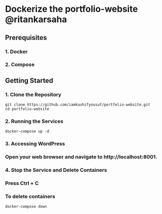# __Dockerize the portfolio-website @ritankarsaha__

## __Prerequisites__
### 1. Docker
### 2. Compose


## __Getting Started__
### 1. Clone the Repository
```
git clone https://github.com/iamkashifyousuf/portfolio-website.git
cd portfolio-website
```

### 2. Running the Services
```
docker-compose up -d
```


### 3. Accessing WordPress
### Open your web browser and navigate to http://localhost:8001.

### 4. Stop the Service and Delete Containers
### Press Ctrl + C
### To delete containers
```
docker-compose down
```
